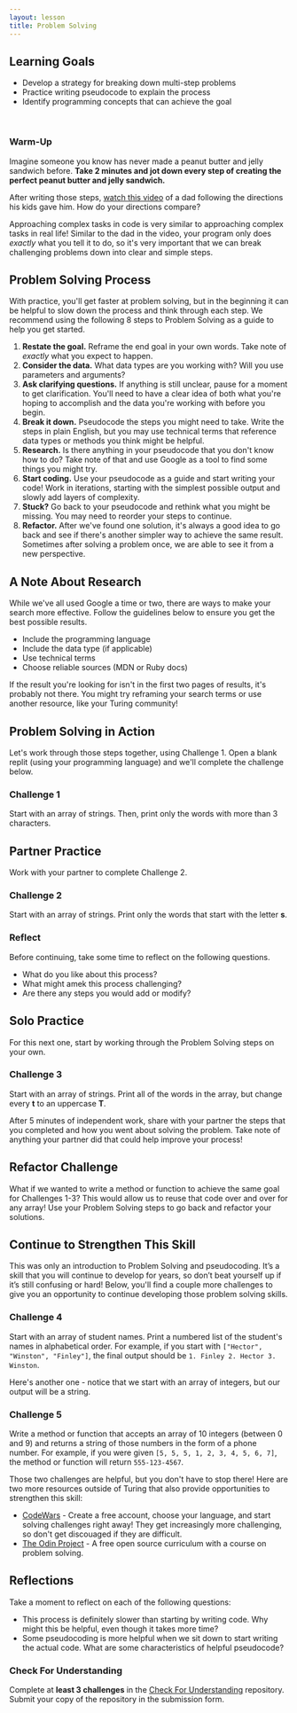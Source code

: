 ```yaml
---
layout: lesson
title: Problem Solving
---
```


## Learning Goals

- Develop a strategy for breaking down multi-step problems
- Practice writing pseudocode to explain the process
- Identify programming concepts that can achieve the goal

<br>

<div class="s-card">
  <h3>Warm-Up</h3>
  <p>Imagine someone you know has never made a peanut butter and jelly sandwich before. <strong>Take 2 minutes and jot down every step of creating the perfect peanut butter and jelly sandwich.</strong></p>
  <p>After writing those steps, <a href="https://www.youtube.com/watch?v=Ct-lOOUqmyY" target="blank">watch this video</a> of a dad following the directions his kids gave him. How do your directions compare?</p>
  <p>Approaching complex tasks in code is very similar to approaching complex tasks in real life! Similar to the dad in the video, your program only does <em>exactly</em> what you tell it to do, so it's very important that we can break challenging problems down into clear and simple steps.</p>
</div>

## Problem Solving Process
With practice, you'll get faster at problem solving, but in the beginning it can be helpful to slow down the process and think through each step. We recommend using the following 8 steps to Problem Solving as a guide to help you get started.
1. **Restate the goal.** Reframe the end goal in your own words. Take note of *exactly* what you expect to happen.
1. **Consider the data.** What data types are you working with? Will you use parameters and arguments?
1. **Ask clarifying questions.** If anything is still unclear, pause for a moment to get clarification. You'll need to have a clear idea of both what you're hoping to accomplish and the data you're working with before you begin.
1. **Break it down.** Pseudocode the steps you might need to take. Write the steps in plain English, but you may use technical terms that reference data types or methods you think might be helpful.
1. **Research.** Is there anything in your pseudocode that you don't know how to do? Take note of that and use Google as a tool to find some things you might try.
1. **Start coding.** Use your pseudocode as a guide and start writing your code! Work in iterations, starting with the simplest possible output and slowly add layers of complexity.
1. **Stuck?** Go back to your pseudocode and rethink what you might be missing. You may need to reorder your steps to continue.
1. **Refactor.** After we've found one solution, it's always a good idea to go back and see if there's another simpler way to achieve the same result. Sometimes after solving a problem once, we are able to see it from a new perspective.


## A Note About Research
While we've all used Google a time or two, there are ways to make your search more effective. Follow the guidelines below to ensure you get the best possible results.
- Include the programming language
- Include the data type (if applicable)
- Use technical terms
- Choose reliable sources (MDN or Ruby docs)

If the result you're looking for isn't in the first two pages of results, it's probably not there. You might try reframing your search terms or use another resource, like your Turing community!

## Problem Solving in Action
Let's work through those steps together, using Challenge 1. Open a blank replit (using your programming language) and we'll complete the challenge below.

<div class="s-card">
  <h3>Challenge 1</h3>
  <p>Start with an array of strings. Then, print only the words with more than 3 characters.</p>
</div>

## Partner Practice
Work with your partner to complete Challenge 2. 

<div class="s-card">
  <h3>Challenge 2</h3>
  <p>Start with an array of strings. Print only the words that start with the letter <strong>s</strong>.</p>
</div>

### Reflect
Before continuing, take some time to reflect on the following questions. 
- What do you like about this process?
- What might amek this process challenging?
- Are there any steps you would add or modify?

## Solo Practice
For this next one, start by working through the Problem Solving steps on your own.

<div class="s-card">
  <h3>Challenge 3</h3>
  <p>Start with an array of strings. Print all of the words in the array, but change every <strong>t</strong> to an uppercase <strong>T</strong>.</p>
</div>

After 5 minutes of independent work, share with your partner the steps that you completed and how you went about solving the problem. Take note of anything your partner did that could help improve your process!

## Refactor Challenge
What if we wanted to write a method or function to achieve the same goal for Challenges 1-3? This would allow us to reuse that code over and over for any array! Use your Problem Solving steps to go back and refactor your solutions.

## Continue to Strengthen This Skill
This was only an introduction to Problem Solving and pseudocoding. It’s a skill that you will continue to develop for years, so don’t beat yourself up if it’s still confusing or hard! Below, you'll find a couple more challenges to give you an opportunity to continue developing those problem solving skills.

<div class="s-card">
  <h3>Challenge 4</h3>
  <p>Start with an array of student names. Print a numbered list of the student's names in alphabetical order. For example, if you start with <code>["Hector", "Winston", "Finley"]</code>, the final output should be <code>1. Finley 2. Hector 3. Winston</code>.</p>
</div>

Here's another one - notice that we start with an array of integers, but our output will be a string.

<div class="s-card">
  <h3>Challenge 5</h3>
  <p>Write a method or function that accepts an array of 10 integers (between 0 and 9) and returns a string of those numbers in the form of a phone number. For example, if you were given <code>[5, 5, 5, 1, 2, 3, 4, 5, 6, 7]</code>, the method or function will return <code>555-123-4567</code>.</p>
</div>

Those two challenges are helpful, but you don't have to stop there! Here are two more resources outside of Turing that also provide opportunities to strengthen this skill: 
- [CodeWars](https://www.codewars.com/dashboard) - Create a free account, choose your language, and start solving challenges right away! They get increasingly more challenging, so don't get discouaged if they are difficult.
- [The Odin Project](https://www.theodinproject.com/lessons/foundations-problem-solving) - A free open source curriculum with a course on problem solving.

## Reflections
Take a moment to reflect on each of the following questions: 
- This process is definitely slower than starting by writing code. Why might this be helpful, even though it takes more time? 
- Some pseudocoding is more helpful when we sit down to start writing the actual code. What are some characteristics of helpful pseudocode?

<div class="s-card">
  <h3>Check For Understanding</h3>
  <p>Complete at <strong>least 3 challenges</strong> in the <a href="https://github.com/turingschool/mod-0-problem-solving" target="blank">Check For Understanding</a> repository. Submit your copy of the repository in the submission form.</p>
</div>

<br><br><br><br><br>